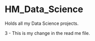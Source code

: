 # HM_Data_Science
Holds all my Data Science projects. 

3 - This is my change in the read me file. 
